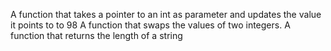 A function that takes a pointer to an int as parameter and updates the value it points to to 98
A function that swaps the values of two integers.
A function that returns the length of a string
